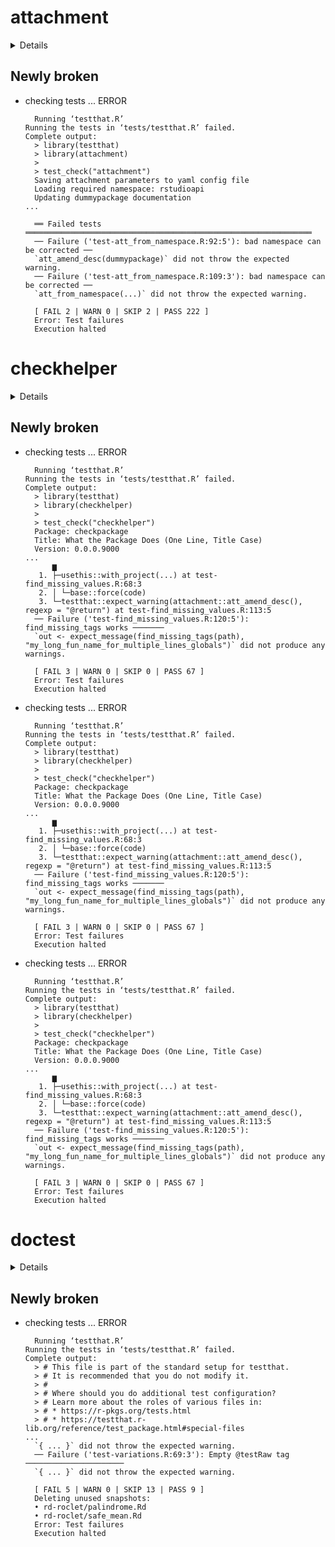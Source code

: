 # attachment

<details>

* Version: 0.4.0
* GitHub: https://github.com/ThinkR-open/attachment
* Source code: https://github.com/cran/attachment
* Date/Publication: 2023-05-31 17:10:02 UTC
* Number of recursive dependencies: 59

Run `revdepcheck::cloud_details(, "attachment")` for more info

</details>

## Newly broken

*   checking tests ... ERROR
    ```
      Running ‘testthat.R’
    Running the tests in ‘tests/testthat.R’ failed.
    Complete output:
      > library(testthat)
      > library(attachment)
      > 
      > test_check("attachment")
      Saving attachment parameters to yaml config file
      Loading required namespace: rstudioapi
      Updating dummypackage documentation
    ...
      
      ══ Failed tests ════════════════════════════════════════════════════════════════
      ── Failure ('test-att_from_namespace.R:92:5'): bad namespace can be corrected ──
      `att_amend_desc(dummypackage)` did not throw the expected warning.
      ── Failure ('test-att_from_namespace.R:109:3'): bad namespace can be corrected ──
      `att_from_namespace(...)` did not throw the expected warning.
      
      [ FAIL 2 | WARN 0 | SKIP 2 | PASS 222 ]
      Error: Test failures
      Execution halted
    ```

# checkhelper

<details>

* Version: 0.1.0
* GitHub: https://github.com/ThinkR-open/checkhelper
* Source code: https://github.com/cran/checkhelper
* Date/Publication: 2023-06-21 20:00:02 UTC
* Number of recursive dependencies: 100

Run `revdepcheck::cloud_details(, "checkhelper")` for more info

</details>

## Newly broken

*   checking tests ... ERROR
    ```
      Running ‘testthat.R’
    Running the tests in ‘tests/testthat.R’ failed.
    Complete output:
      > library(testthat)
      > library(checkhelper)
      > 
      > test_check("checkhelper")
      Package: checkpackage
      Title: What the Package Does (One Line, Title Case)
      Version: 0.0.0.9000
    ...
          ▆
       1. ├─usethis::with_project(...) at test-find_missing_values.R:68:3
       2. │ └─base::force(code)
       3. └─testthat::expect_warning(attachment::att_amend_desc(), regexp = "@return") at test-find_missing_values.R:113:5
      ── Failure ('test-find_missing_values.R:120:5'): find_missing_tags works ───────
      `out <- expect_message(find_missing_tags(path), "my_long_fun_name_for_multiple_lines_globals")` did not produce any warnings.
      
      [ FAIL 3 | WARN 0 | SKIP 0 | PASS 67 ]
      Error: Test failures
      Execution halted
    ```

*   checking tests ... ERROR
    ```
      Running ‘testthat.R’
    Running the tests in ‘tests/testthat.R’ failed.
    Complete output:
      > library(testthat)
      > library(checkhelper)
      > 
      > test_check("checkhelper")
      Package: checkpackage
      Title: What the Package Does (One Line, Title Case)
      Version: 0.0.0.9000
    ...
          ▆
       1. ├─usethis::with_project(...) at test-find_missing_values.R:68:3
       2. │ └─base::force(code)
       3. └─testthat::expect_warning(attachment::att_amend_desc(), regexp = "@return") at test-find_missing_values.R:113:5
      ── Failure ('test-find_missing_values.R:120:5'): find_missing_tags works ───────
      `out <- expect_message(find_missing_tags(path), "my_long_fun_name_for_multiple_lines_globals")` did not produce any warnings.
      
      [ FAIL 3 | WARN 0 | SKIP 0 | PASS 67 ]
      Error: Test failures
      Execution halted
    ```

*   checking tests ... ERROR
    ```
      Running ‘testthat.R’
    Running the tests in ‘tests/testthat.R’ failed.
    Complete output:
      > library(testthat)
      > library(checkhelper)
      > 
      > test_check("checkhelper")
      Package: checkpackage
      Title: What the Package Does (One Line, Title Case)
      Version: 0.0.0.9000
    ...
          ▆
       1. ├─usethis::with_project(...) at test-find_missing_values.R:68:3
       2. │ └─base::force(code)
       3. └─testthat::expect_warning(attachment::att_amend_desc(), regexp = "@return") at test-find_missing_values.R:113:5
      ── Failure ('test-find_missing_values.R:120:5'): find_missing_tags works ───────
      `out <- expect_message(find_missing_tags(path), "my_long_fun_name_for_multiple_lines_globals")` did not produce any warnings.
      
      [ FAIL 3 | WARN 0 | SKIP 0 | PASS 67 ]
      Error: Test failures
      Execution halted
    ```

# doctest

<details>

* Version: 0.2.0
* GitHub: https://github.com/hughjonesd/doctest
* Source code: https://github.com/cran/doctest
* Date/Publication: 2023-04-28 17:50:05 UTC
* Number of recursive dependencies: 65

Run `revdepcheck::cloud_details(, "doctest")` for more info

</details>

## Newly broken

*   checking tests ... ERROR
    ```
      Running ‘testthat.R’
    Running the tests in ‘tests/testthat.R’ failed.
    Complete output:
      > # This file is part of the standard setup for testthat.
      > # It is recommended that you do not modify it.
      > #
      > # Where should you do additional test configuration?
      > # Learn more about the roles of various files in:
      > # * https://r-pkgs.org/tests.html
      > # * https://testthat.r-lib.org/reference/test_package.html#special-files
    ...
      `{ ... }` did not throw the expected warning.
      ── Failure ('test-variations.R:69:3'): Empty @testRaw tag ──────────────────────
      `{ ... }` did not throw the expected warning.
      
      [ FAIL 5 | WARN 0 | SKIP 13 | PASS 9 ]
      Deleting unused snapshots:
      • rd-roclet/palindrome.Rd
      • rd-roclet/safe_mean.Rd
      Error: Test failures
      Execution halted
    ```

